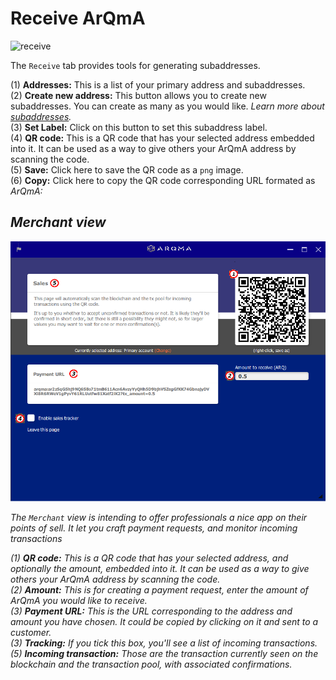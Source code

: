 # Receive ArQmA
![receive](media/black_receive.png)

The `Receive` tab provides tools for generating subaddresses.

(1) **Addresses:** This is a list of your primary address and subaddresses.  
(2) **Create new address:** This button allows you to create new subaddresses. You can create as many as you would like. *Learn more about [subaddresses](https://monero.stackexchange.com/questions/3673/what-is-a-sub-address).*  
(3) **Set Label:** Click on this button to set this subaddress label.  
(4) **QR code:** This is a QR code that has your selected address embedded into it. It can be used as a way to give others your ArQmA address by scanning the code.  
(5) **Save:** Click here to save the QR code as a `png` image.  
(6) **Copy:** Click here to copy the QR code corresponding URL formated as *ArQmA:<address>*  

## Merchant view
![merchant](media/merchant.png)

The `Merchant` view is intending to offer professionals a nice app on their points of sell. It let you craft payment requests, and monitor incoming transactions

(1) **QR code:** This is a QR code that has your selected address, and optionally the amount, embedded into it. It can be used as a way to give others your ArQmA address by scanning the code.  
(2) **Amount:** This is for creating a payment request, enter the amount of ArQmA you would like to receive.  
(3) **Payment URL:** This is the URL corresponding to the address and amount you have chosen. It could be copied by clicking on it and sent to a customer.  
(3) **Tracking:** If you tick this box, you'll see a list of incoming transactions.  
(5) **Incoming transaction:** Those are the transaction currently seen on the blockchain and the transaction pool, with associated confirmations.
